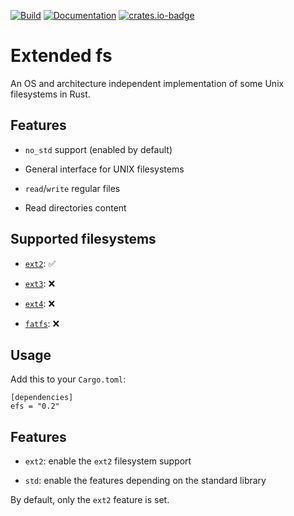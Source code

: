 [![Build][build-badge]][build-link]
[![Documentation][documentation-badge]][documentation-link]
[![crates.io-badge]][crates.io-link]

[build-badge]: https://github.com/RatCornu/efs/actions/workflows/build.yml/badge.svg?branch=master
[build-link]: https://github.com/RatCornu/efs/actions/workflows/build.yml

[documentation-badge]: https://github.com/RatCornu/efs/actions/workflows/doc.yml/badge.svg?branch=master
[documentation-link]: https://github.com/RatCornu/efs/actions/workflows/doc.yml

[crates.io-badge]: https://img.shields.io/crates/v/efs.svg
[crates.io-link]: https://crates.io/crates/efs

# Extended fs

An OS and architecture independent implementation of some Unix filesystems in Rust.

## Features

* `no_std` support (enabled by default)

* General interface for UNIX filesystems

* `read`/`write` regular files

* Read directories content

## Supported filesystems

* [`ext2`](https://en.wikipedia.org/wiki/Ext2): ✅

* [`ext3`](https://en.wikipedia.org/wiki/Ext2): ❌

* [`ext4`](https://en.wikipedia.org/wiki/Ext2): ❌

* [`fatfs`](https://en.wikipedia.org/wiki/FatFs): ❌

## Usage

Add this to your `Cargo.toml`:

```
[dependencies]
efs = "0.2"
```

<!-- Add examples on 0.3 release --> 

## Features

* `ext2`: enable the `ext2` filesystem support

* `std`: enable the features depending on the standard library

By default, only the `ext2` feature is set.
